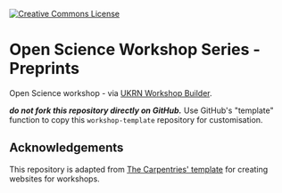 <a rel="license" href=""><img alt="Creative Commons License" style="border-width:0" src="https://i.creativecommons.org/l/by/4.0/88x31.png" /></a>

# Open Science Workshop Series - Preprints

Open Science workshop - via [UKRN Workshop Builder](https://ukrn-wb.netlify.app/).

**_do not fork this repository directly on GitHub._**
Use GitHub's "template" function to copy this `workshop-template` repository for customisation.

## Acknowledgements
This repository is adapted from [The Carpentries' template](https://github.com/carpentries/workshop-template) for creating websites for workshops.
